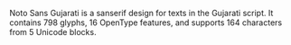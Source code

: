 Noto Sans Gujarati is a sanserif design for texts in the Gujarati script. It contains 798 glyphs, 16 OpenType features, and supports 164 characters from 5 Unicode blocks.